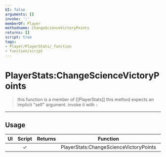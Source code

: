```yaml
---
UI: false
arguments: []
invoke: ':'
memberOf: Player
methodname: ChangeScienceVictoryPoints
returns: []
script: true
tags:
- Player/PlayerStats/_function
- function/script
---
```

# PlayerStats:ChangeScienceVictoryPoints
> this function is a member of [[PlayerStats]]
> this method expects an implicit "self" argument. invoke it with `:`
-----
## Usage
|  UI | Script | Returns | Function | Arguments |
|:---:|:------:|-------:|:--------:|:---------|
| |✓||PlayerStats:ChangeScienceVictoryPoints||
